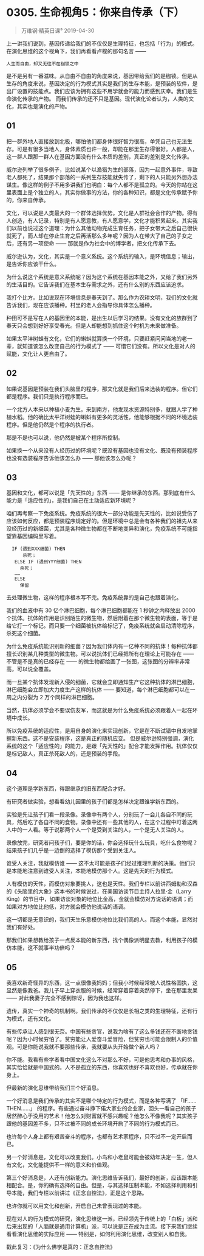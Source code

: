 # 0305. 生命视角5：你来自传承（下）
> 万维钢·精英日课³
2019-04-30

上一讲我们说到，基因传递给我们的不仅仅是生理特征，也包括「行为」的模式。在演化思维的这个视角下，我们再看看卢梭的那句名言 —— 

	人生而自由，却又无往不在枷锁之中

是不是另有一番滋味。从自由不自由的角度来说，基因带给我们的是枷锁。但是从生存的角度来说，基因决定的行为模式其实是我们的生存本能，是预装的软件，是出厂设置的技能点。我们应该为拥有这些不用学就会的能力而感到庆幸。我们是生命演化传承的产物。
而我们传承的还不只是基因。现代演化论者认为，人类的文化，其实也是演化的产物。

## 01

把一群外地人直接放到北极，哪怕他们都身体很好智力很高，单凭自己也无法生存。可是有很多当地人，身体素质也许一般，却能在那里生存得很好。人都是人，这一群人跟那一群人在基因方面没有什么本质的差别，真正的差别是文化传承。

威尔逊列举了很多例子，比如说某个以渔猎为生的部落，因为一起意外事件，导致老人都死了，结果那个部落的一系列生存技能就失传了，剩下的人只能另外想办法谋生。像这样的例子不用多讲我们也明白：每个人都不是孤立的。今天的你站在这里表面上是个独立的人，其实你做事的方法，你的各种知识，都是文化传承赋予你的，你来自传承。

文化，可以说是人类最大的一个群体选择优势。文化是人群社会合作的产物。得有人创造，有人记录，特别是有人愿意教，有人愿意学，文化才能积累起来。其实我们以前也说过这个道理：为什么其他动物完成生育任务，把子女带大之后自己很快就死了，而人却在停止生育之后再活那么多年呢？因为人在带大了自己的子女之后，还有另一项使命 —— 那就是作为社会中的博学者，把文化传承下去。

威尔逊认为，文化，其实是一个意义系统。这个系统的输入，是环境信息；输出，是告诉你应该干什么。

为什么说这个系统是意义系统呢？因为这个系统在基因本能之外，又给了我们另外的生活目的。它告诉我们在基本生存需求之外，还有什么别的东西应该追求。

我打个比方。比如说现在环境信息是春天到了。那么作为农耕文明，我们的文化就告诉我们，现在应该播种。村里的老人会指导你具体怎么播种。

种田可不是写在人的基因里的本能，是出生以后学习的结果。没有文化的族群到了春天只会想到好好享受春光。但是人却能想到抓住这个时机为未来做准备。

如果太平洋树蛙有文化，它们的蝌蚪就算换一个环境，只要赶紧问问当地的老一辈，就知道该怎么改变自己的行为模式了 —— 可惜它们没有。所以文化是对人的赋能，文化让人更自由了。

## 02

如果说基因是预装在我们头脑里的程序，那文化就是我们后来选装的程序。但它们都是程序。我们只是执行程序而已。

一个北方人本来以种植小麦为生。来到南方，他发现水资源特别多，就跟人学了种植水稻。他的确比太平洋树蛙的蝌蚪有更多的灵活性，他能够根据不同的环境选装程序。但是他仍然是个程序的执行者。

那是不是也可以说，他仍然是被某个程序所控制。

如果换一个从来没有人经历过的环境呢？既没有基因也没有文化、既没有预装程序也没有选装程序告诉他该怎么办 —— 那他该怎么办呢？

## 03

基因和文化，都可以说是「先天性的」东西 —— 是你继承的东西。那到底有什么能力是「适应性的」，是我们自己在主动适应新环境呢？

咱们再考察一下免疫系统。免疫系统的很大一部分功能是先天性的，比如说受伤了应该如何反应，都是预装程序规定好的。但是环境中总是会有各种我们的祖先从来没经历过的新细菌，尤其是各种微生物都在不断地变异和演化，免疫系统不可能指望靠基因编码里写着。

```
  IF (遇到XXX细菌) THEN
      杀死；
   ELSE IF (遇到YYY细菌) THEN
     杀死；
   ……
   ELSE
     保留
```

去处理微生物，这样的程序根本写不完。免疫系统靠的是自己也跟着演化。

我们的血液中有 30 亿个淋巴细胞，每个淋巴细胞都能在 1 秒钟之内释放出 2000 个抗体。抗体的作用是识别陌生的微生物，然后附着在那个微生物的表面，等于是给它打一个标记。而只要一个细菌被抗体给标记了，免疫系统就会启动清除程序，杀死这个细菌。

为什么免疫系统能识别新的细菌？因为我们体内有一亿种不同的抗体！每种抗体都擅长识别某几种类型的微生物。可以说抗体们已经把所有在理论上可能存在 —— 不管是不是真的已经存在 —— 的微生物都给画了一张图，这张图的分辨率非常高，可以说全覆盖。

而一旦某个抗体发现新入侵的细菌，它就会立即通知生产它这种抗体的淋巴细胞，淋巴细胞会立即加大力度生产这样的抗体 —— 要知道，每个淋巴细胞都可以在一周之内分裂为 2 万个同样的淋巴细胞。

当然，抗体必须学会不要误伤友军，而这就是为什么免疫系统必须跟着人一起在环境中成长。

所以免疫系统的适应性，是用自身的演化来实现创新，它是在不断试错中自发地掌握新东西。这不是安装程序，这是真正的随机应变。
但是威尔逊特别强调，演化系统的这个「适应性的」的能力，是跟「先天性的」配合才能发挥作用。抗体仅仅是标记敌人，真正杀死敌人的，还是预装的手段。

## 04

这个道理是学新东西，得跟继承的旧东西配合才好。

有研究者做实验，想看看幼儿园里的孩子们都是怎样决定跟谁学新东西的。

实验是先让孩子们看一段录像。录像中有两个人，分别玩了一会儿各自不同的玩具，然后吃了各自不同的食物。录像中还有一些其他的人，在这个过程中盯着这两人中的一人看。等于说那两个人一个是受到关注的人，一个是无人关注的人。

录像放完，研究者问孩子们，要是你的话，你会选择玩什么玩具，吃什么食物呢？结果孩子们几乎是一边倒的选择了模仿那个受到关注人。

谁受人关注，我就模仿谁 —— 这不太可能是孩子们经过推理判断的决策。他们只是本能地注意到谁受人关注，本能地模仿那个人。这是先天的行为模式。

人有模仿的天性，而模仿对象要挑人，这也是天性。我们专栏以前讲西姆勒和汉森的《头脑里的大象》这本书的时候说过，在美国访谈节目主持人拉里·金（Larry King）的节目中，如果访谈对象的地位比金高，金就会模仿对方说话的语调；而如果对方地位比他低，对方就会模仿他说话的语调。

这一切都是无意识的，我们天生乐意模仿地位比我们高的人。而这个本能，显然对我们有好处。

那我们如果想教给孩子一点反本能的新东西，找个偶像派明星去教，利用孩子的模仿本能，这不就事半功倍吗？

## 05

我喜欢新奇怪异的东西，这一点很像我妈妈；但我小时候经常被人说性格固执，这显然是像我爸。我儿子早上穿衣服的时候，经常穿着穿着突然停下，坐在那里发呆 —— 对此我妻子完全不感到惊讶，因为我也这样。

遗传，真实一个神奇的机制啊。我们传承的不仅仅是长相之类的生理特征，还有行为模式，还有文化。

有些传承让人感到很无奈。中国有些贪官，说我为啥有了这么多钱还在不断地贪钱呢？因为小时候穷怕了。贫穷能让人爱奋斗爱冒险，但贫穷也可能会限制人的价值观。可是你能说我就不要那些传承，我就要从头开始做个新人吗？

你不能。我看有些学者看中国文化这么不对那么不好，可是他思考和办事的风格，其实恰恰就是中国式的。人不是孤立的东西，你喜欢也好不喜欢也好，传承就在你身上。

但最新的演化思维带给我们三个好消息。

一个好消息是我们传承的其实不是哪个特定的行为模式，而是各种写满了 「IF……THEN……」 的程序。有些通过奋斗挣下偌大家业的企业家，回头一看自己的孩子居然醉心于没用的艺术！他怎么对财富就不感兴趣呢？他怎么不像我呢？其实孩子跟他的基因差不多，只不过被不同的成长环境开启了不同的行为模式而已。

也许每个人身上都有艰苦奋斗的程序，也都有艺术家程序，只不过不一定开启而已。

另一个好消息是，文化可以改变我们。小鸟和小老鼠可能会被幼年决定一生，但人有文化，文化能提供不一样的意义和价值观。

第三个好消息是，人还有创新能力。演化思维告诉我们，最好的创新，应该跟本能相配合。是，你的确有选择的自由。但是，与其选择压制本能，不如选择利用和引导本能，我们专栏以前讲过《正念自控法》，正是这个思路。

也许你就可以用文化和创新，开启自己未曾表现过的本能。

现在对人的行为模式的研究，演化思维这一派，已经领先于传统上的「白板」派和后来出现的「人脑就是通用计算机」派，可以说是正在成为主流。接下来我们继续看看演化思维的实际应用 —— 特别是，如何利用演化思维，改变别人和自我。

戳此复习：《为什么佛学是真的：正念自控法》

